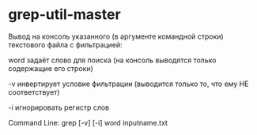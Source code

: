 # grep-util-master
Вывод на консоль указанного (в аргументе командной строки) текстового файла с фильтрацией:

word задаёт слово для поиска (на консоль выводятся только содержащие его строки)

-v инвертирует условие фильтрации (выводится только то, что ему НЕ соответствует)

-i игнорировать регистр слов

Command Line: grep [-v] [-i]  word inputname.txt
